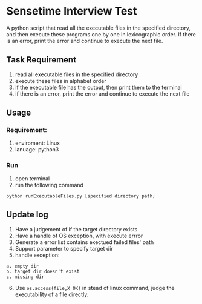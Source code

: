# Sensetime Interview Test
A python script that read all the executable files in the specified directory, and then execute these programs one by one in lexicographic order. If there is an error, print the error and continue to execute the next file.

## Task Requirement
1. read all executable files in the specified directory
2. execute these files in alphabet order
3. if the executable file has the output, then print them to the terminal
4. if there is an error, print the error and continue to execute the next file

## Usage
### Requirement:
1. enviroment: Linux
2. lanuage: python3

### Run
1. open terminal
2. run the following command
```
python runExecutableFiles.py [specified directory path]
```
## Update log
1. Have a judgement of if the target directory exists.
2. Have a handle of OS exception, with execute errror
3. Generate a error list contains exectued failed files' path
4. Support parameter to specify target dir
5. handle exception:
  ```
  a. empty dir
  b. target dir doesn't exist
  c. missing dir
  ```
 6. Use ```os.access(file,X_OK)``` in stead of linux command, judge the executability of a file directly.
 
